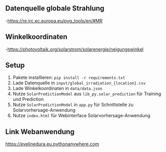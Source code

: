 ## Datenquelle globale Strahlung
-https://re.jrc.ec.europa.eu/pvg_tools/en/#MR

## Winkelkoordinaten
-https://photovoltaik.org/solarstrom/solarenergie/neigungswinkel



## Setup

1. Pakete installieren: `pip install -r requirements.txt`
2. Lade Datenquelle in `input/global_irradiation_{location}.csv`
3. Lade Winkelkoordinaten in `data/data.json`
4. Nutze `SolarPredictionModel` aus `lib_py.solar_prediction` für Training und Prediction
5. Nutze `SolarPredictionModel` in `app.py` für Schnittstelle zu Solarvorhersage-Anwendung
6. Nutze `index.html` für Webinterface Solarvorhersage-Anwendung

## Link Webanwendung
https://evelinedura.eu.pythonanywhere.com
